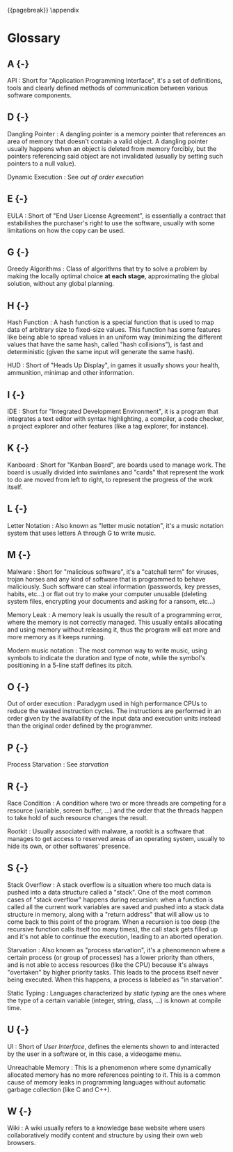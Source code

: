 {{pagebreak}}
\appendix

Glossary
========

A {-}
-----

API
: Short for "Application Programming Interface", it's a set of definitions, tools and clearly defined methods of communication between various software components.

D {-}
-----

Dangling Pointer
: A dangling pointer is a memory pointer that references an area of memory that doesn't contain a valid object. A dangling pointer usually happens when an object is deleted from memory forcibly, but the pointers referencing said object are not invalidated (usually by setting such pointers to a null value).

Dynamic Execution
: See *out of order execution*

E {-}
-----

EULA
: Short of "End User License Agreement", is essentially a contract that estabilishes the purchaser's right to use the software, usually with some limitations on how the copy can be used.

G {-}
-----

Greedy Algorithms
: Class of algorithms that try to solve a problem by making the locally optimal choice **at each stage**, approximating the global solution, without any global planning.

H {-}
-----

Hash Function
: A hash function is a special function that is used to map data of arbitrary size to fixed-size values. This function has some features like being able to spread values in an uniform way (minimizing the different values that have the same hash, called "hash collisions"), is fast and deterministic (given the same input will generate the same hash).

HUD
: Short of "Heads Up Display", in games it usually shows your health, ammunition, minimap and other information.

I {-}
-----

IDE
: Short for "Integrated Development Environment", it is a program that integrates a text editor with syntax highlighting, a compiler, a code checker, a project explorer and other features (like a tag explorer, for instance).

K {-}
-----

Kanboard
: Short for "Kanban Board", are boards used to manage work. The board is usually divided into swimlanes and "cards" that represent the work to do are moved from left to right, to represent the progress of the work itself.

L {-}
-----

Letter Notation
: Also known as "letter music notation", it's a music notation system that uses letters A through G to write music.

M {-}
-----

Malware
: Short for "malicious software", it's a "catchall term" for viruses, trojan horses and any kind of software that is programmed to behave maliciously. Such software can steal information (passwords, key presses, habits, etc...) or flat out try to make your computer unusable (deleting system files, encrypting your documents and asking for a ransom, etc...)

Memory Leak
: A memory leak is usually the result of a programming error, where the memory is not correctly managed. This usually entails allocating and using memory without releasing it, thus the program will eat more and more memory as it keeps running.

Modern music notation
: The most common way to write music, using symbols to indicate the duration and type of note, while the symbol's positioning in a 5-line staff defines its pitch.

O {-}
-----

Out of order execution
: Paradygm used in high performance CPUs to reduce the wasted instruction cycles. The instructions are performed in an order given by the availability of the input data and execution units instead than the original order defined by the programmer.

P {-}
-----

Process Starvation
: See *starvation*

R {-}
-----

Race Condition
: A condition where two or more threads are competing for a resource (variable, screen buffer, ...) and the order that the threads happen to take hold of such resource changes the result.

Rootkit
: Usually associated with malware, a rootkit is a software that manages to get access to reserved areas of an operating system, usually to hide its own, or other softwares' presence.

S {-}
-----

Stack Overflow
: A stack overflow is a situation where too much data is pushed into a data structure called a "stack". One of the most common cases of "stack overflow" happens during recursion: when a function is called all the current work variables are saved and pushed into a stack data structure in memory, along with a "return address" that will allow us to come back to this point of the program. When a recursion is too deep (the recursive function calls itself too many times), the call stack gets filled up and it's not able to continue the execution, leading to an aborted operation.

Starvation
: Also known as "process starvation", it's a phenomenon where a certain process (or group of processes) has a lower priority than others, and is not able to access resources (like the CPU) because it's always "overtaken" by higher priority tasks. This leads to the process itself never being executed. When this happens, a process is labeled as "in starvation".

Static Typing
: Languages characterized by *static typing* are the ones where the type of a certain variable (integer, string, class, ...) is known at compile time.

U {-}
-----

UI
: Short of *User Interface*, defines the elements shown to and interacted by the user in a software or, in this case, a videogame menu.

Unreachable Memory
: This is a phenomenon where some dynamically allocated memory has no more references pointing to it. This is a common cause of memory leaks in programming languages without automatic garbage collection (like C and C++).

W {-}
-----

Wiki
: A wiki usually refers to a knowledge base website where users collaboratively modify content and structure by using their own web browsers.
